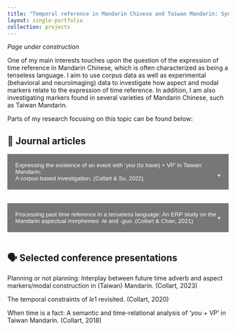 ```yaml
---
title: "Temporal reference in Mandarin Chinese and Taiwan Mandarin: Syntax and semantics, corpus and experiments"
layout: single-portfolio
collection: projects
---
```


<i>Page under construction</i>

One of my main interests touches upon the question of the expression of time reference in Mandarin Chinese, which is often characterized as being a tenseless language. I aim to use corpus data as well as experimental (behavioral and neuroimaging) data to investigate how aspect and modal markers relate to the expression of time reference. In addition, I am also investigating markers found in several varieties of Mandarin Chinese, such as Taiwan Mandarin.

Parts of my research focusing on this topic can be found below:

<h2> &#128211; Journal articles </h2>

<style>
.collapsible {
  background-color: #777;
  color: white;
  cursor: pointer;
  padding: 18px;
  width: 100%;
  border: none;
  text-align: left;
  outline: none;
}

.active, .collapsible:hover {
  background-color: #555;
}

.collapsible:after {
  content: '\002B';
  color: white;
  font-weight: bold;
  float: right;
  margin-left: 5px;
  transform: translateY(-50%);
}

.active:after {
  content: "\2212";
}

.content {
  padding: 0 18px;
  max-height: 0;
  overflow: hidden;
  transition: max-height 0.4s ease-out;
  background-color: #f1f1f1;
  font-size: 16px;
}
</style>

<body>
<button class="collapsible">Expressing the existence of an event with ‘<i>you</i> (to have) + VP’ in Taiwan Mandarin:<br>A corpus-based investigation. <font size="-1">(Collart & Su, 2022)</font></button>
<div class="content">
  <p>The verb <i>you</i> ‘to have’ in standard Mandarin is typically followed by a noun. <i>You</i> can also take a VP as its complement (‘<i>you</i> + VP’) in several varieties of Mandarin. However, the function associated with it is still under debate: ‘<i>you</i> + VP’ has been analyzed as expressing past tense, perfective aspect, perfect aspect, or realis mood. This paper assesses these analyses by conducting a corpus-based investigation of ‘<i>you</i> + VP’ on the PTT platform and by looking at different morphosyntactic environments in which it is used. The data favor analyzing ‘<i>you</i> + VP’ as expressing an assertive modality meaning (the situation is considered true in the real world by the speaker). This analysis corroborates with the high frequency of ‘<i>you</i> + VP’ in assertive environments (e.g., after factual verbs in embedded clauses, with attitudinal adverbs of truth value, among others). Conversely, taking ‘<i>you</i> + VP’ as indicating past tense or perfective aspect is challenged by the present data, and the perfect aspect analysis cannot explain all the environments in which ‘<i>you</i> + VP’ is used. This paper provides new insights regarding the morphosyntactic use of ‘<i>you</i> + VP’ and sheds light on the meaning this construction encodes.</p>
<p><a href="https://doi.org/10.1075/consl.21046.col" target="_blank"><b>Link to the article</b></a></p>
</div>

<br>

<button class="collapsible">Processing past time reference in a tenseless language: An ERP study on the<br>Mandarin aspectual morphemes <i>-le</i> and <i>-guo</i>. (Collart & Chan, 2021)</button>
<div class="content">
  <p>Reference to the time of an event can be encoded through various devices in language. While the neural processing of time reference in tense languages has been explored through tense inflection, relatively little is known about such processing through aspect in a tenseless language. The current study investigated how Mandarin speakers process perfective aspect markers <i>-le</i> and <i>-guo</i>, which are usually related to past time. Through the manipulation of the (dis)agreement between time adverbs and perfective markers, the results revealed that when co-occurring with a future/incongruent time adverb, compared with a past/congruent one, <i>-le</i> induced an early anterior negativity, while <i>-guo</i> triggered a P600. These distinct ERP patterns suggest that there is no unitary mechanism underlying perfectives in Mandarin, and that aspect modulates the relation of an event to time reference in a tenseless language, just like what tense inflection does in a tense language.</p>
<p><a href="https://doi.org/10.1016/j.jneuroling.2021.100998" target="_blank"><b>Link to the article</b></a></p>
</div>

<script>
var coll = document.getElementsByClassName("collapsible");
var i;

for (i = 0; i < coll.length; i++) {
  coll[i].addEventListener("click", function() {
    this.classList.toggle("active");
    var content = this.nextElementSibling;
    if (content.style.maxHeight){
      content.style.maxHeight = null;
    } else {
      content.style.maxHeight = content.scrollHeight + "px";
    } 
  });
}
</script>
</body>

<h2> &#128483; Selected conference presentations </h2>

Planning or not planning: Interplay between future time adverb and aspect markers/modal construction in (Taiwan) Mandarin. (Collart, 2023)

The temporal constraints of <i>le</i>1 revisited. (Collart, 2020)

When time is a fact: A semantic and time-relational analysis of ‘<i>you</i> + VP’ in Taiwan Mandarin. (Collart, 2018)

